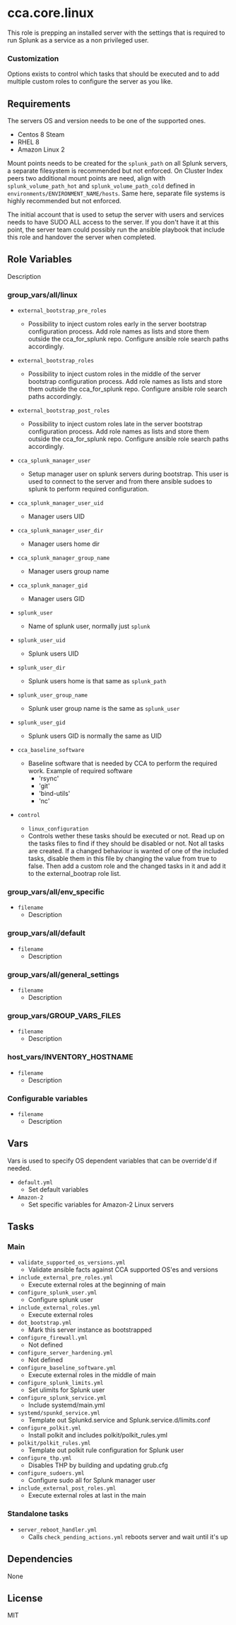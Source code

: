 cca.core.linux
==============

This role is prepping an installed server with the settings that is required to run Splunk as a service as a non privileged user.

### Customization
Options exists to control which tasks that should be executed and to add multiple custom roles to configure the server as you like.

Requirements
------------

The servers OS and version needs to be one of the supported ones.
  - Centos 8 Steam
  - RHEL 8
  - Amazon Linux 2

Mount points needs to be created for the `splunk_path` on all Splunk servers, a separate filesystem is recommended but not enforced.
On Cluster Index peers two additional mount points are need, align with `splunk_volume_path_hot` and `splunk_volume_path_cold` defined in `environments/ENVIRONMENT_NAME/hosts`. Same here, separate file systems is highly recommended but not enforced.

The initial account that is used to setup the server with users and services needs to have SUDO ALL access to the server. If you don't have it at this point, the server team could possibly run the ansible playbook that include this role and handover the server when completed.

Role Variables
--------------

Description

### group_vars/all/linux
* `external_bootstrap_pre_roles`
  * Possibility to inject custom roles early in the server bootstrap configuration process. Add role names as lists and store them outside the cca_for_splunk repo. Configure ansible role search paths accordingly.
* `external_bootstrap_roles`
  * Possibility to inject custom roles in the middle of the server bootstrap configuration process. Add role names as lists and store them outside the cca_for_splunk repo. Configure ansible role search paths accordingly.
*  `external_bootstrap_post_roles`
   * Possibility to inject custom roles late in the server bootstrap configuration process. Add role names as lists and store them outside the cca_for_splunk repo. Configure ansible role search paths accordingly.
* `cca_splunk_manager_user`
  * Setup manager user on splunk servers during bootstrap. This user is used to connect to the server and from there ansible sudoes to splunk to perform required configuration.
* `cca_splunk_manager_user_uid`
  * Manager users UID
* `cca_splunk_manager_user_dir`
  * Manager users home dir
* `cca_splunk_manager_group_name`
  * Manager users group name
* `cca_splunk_manager_gid`
  * Manager users GID
* `splunk_user`
  * Name of splunk user, normally just `splunk`
* `splunk_user_uid`
  * Splunk users UID
* `splunk_user_dir`
  * Splunk users home is that same as `splunk_path`
* `splunk_user_group_name`
  * Splunk user group name is the same as `splunk_user`
* `splunk_user_gid`
  * Splunk users GID is normally the same as UID
* `cca_baseline_software`
  * Baseline software that is needed by CCA to perform the required work. Example of required software
    - 'rsync'
    - 'git'
    - 'bind-utils'
    - 'nc'

* `control`
  * `linux_configuration`
  * Controls wether these tasks should be executed or not. Read up on the tasks files to find if they should be disabled or not. Not all tasks are created. If a changed behaviour is wanted of one of the included tasks, disable them in this file by changing the value from true to false. Then add a custom role and the changed tasks in it and add it to the external_bootrap role list.

### group_vars/all/env_specific
* `filename`
  * Description

### group_vars/all/default
* `filename`
  * Description

### group_vars/all/general_settings
* `filename`
  * Description

### group_vars/GROUP_VARS_FILES
* `filename`
  * Description

### host_vars/INVENTORY_HOSTNAME
* `filename`
  * Description

### Configurable variables
* `filename`
  * Description


Vars
------------

Vars is used to specify OS dependent variables that can be override'd if needed.

* `default.yml`
  * Set default variables
* `Amazon-2`
  * Set specific variables for Amazon-2 Linux servers


Tasks
------------

### Main
* `validate_supported_os_versions.yml`
  * Validate ansible facts against CCA supported OS'es and versions
* `include_external_pre_roles.yml`
  * Execute external roles at the beginning of main
* `configure_splunk_user.yml`
  * Configure splunk user
* `include_external_roles.yml`
  * Execute external roles
* `dot_bootstrap.yml`
  * Mark this server instance as bootstrapped
* `configure_firewall.yml`
  * Not defined
* `configure_server_hardening.yml`
  * Not defined
* `configure_baseline_software.yml`
  * Execute external roles in the middle of main
* `configure_splunk_limits.yml`
  * Set ulimits for Splunk user
* `configure_splunk_service.yml`
  * Include systemd/main.yml
*  `systemd/spunkd_service.yml`
   * Template out Splunkd.service and Splunk.service.d/limits.conf
* `configure_polkit.yml`
  * Install polkit and includes polkit/polkit_rules.yml
* `polkit/polkit_rules.yml`
  * Template out polkit rule configuration for Splunk user
* `configure_thp.yml`
  * Disables THP by building and updating grub.cfg
* `configure_sudoers.yml`
  * Configure sudo all for Splunk manager user
* `include_external_post_roles.yml`
  * Execute external roles at last in the main

### Standalone tasks
* `server_reboot_handler.yml`
  * Calls `check_pending_actions.yml` reboots server and wait until it's up

Dependencies
------------
None

License
-------

MIT
